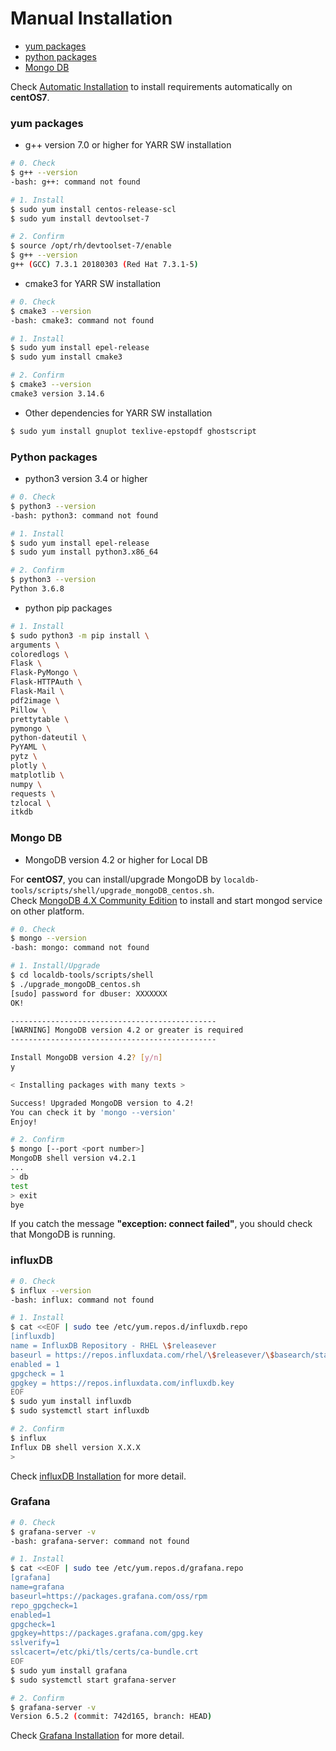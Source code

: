 # Manual Installation

- [yum packages](#yum-packages)
- [python packages](#python-packages)
- [Mongo DB](#mongo-db)

Check [Automatic Installation](automatic-install.md) to install requirements automatically on **centOS7**.

### yum packages

- g++ version 7.0 or higher for YARR SW installation

```bash
# 0. Check
$ g++ --version
-bash: g++: command not found

# 1. Install
$ sudo yum install centos-release-scl
$ sudo yum install devtoolset-7

# 2. Confirm
$ source /opt/rh/devtoolset-7/enable
$ g++ --version
g++ (GCC) 7.3.1 20180303 (Red Hat 7.3.1-5)
```

- cmake3 for YARR SW installation

```bash
# 0. Check
$ cmake3 --version
-bash: cmake3: command not found

# 1. Install
$ sudo yum install epel-release
$ sudo yum install cmake3

# 2. Confirm
$ cmake3 --version
cmake3 version 3.14.6
```

- Other dependencies for YARR SW installation

```bash
$ sudo yum install gnuplot texlive-epstopdf ghostscript
```

### Python packages

- python3 version 3.4 or higher

```bash
# 0. Check
$ python3 --version
-bash: python3: command not found

# 1. Install
$ sudo yum install epel-release
$ sudo yum install python3.x86_64

# 2. Confirm
$ python3 --version
Python 3.6.8
```

- python pip packages

```bash
# 1. Install
$ sudo python3 -m pip install \
arguments \
coloredlogs \
Flask \
Flask-PyMongo \
Flask-HTTPAuth \
Flask-Mail \
pdf2image \
Pillow \
prettytable \
pymongo \
python-dateutil \
PyYAML \
pytz \
plotly \
matplotlib \
numpy \
requests \
tzlocal \
itkdb
```

### Mongo DB

- MongoDB version 4.2 or higher for Local DB

For **centOS7**, you can install/upgrade MongoDB by `localdb-tools/scripts/shell/upgrade_mongoDB_centos.sh`. <br>
Check [MongoDB 4.X Community Edition](https://docs.mongodb.com/manual/installation/) to install and start mongod service on other platform.

```bash
# 0. Check
$ mongo --version
-bash: mongo: command not found

# 1. Install/Upgrade
$ cd localdb-tools/scripts/shell
$ ./upgrade_mongoDB_centos.sh
[sudo] password for dbuser: XXXXXXX
OK!

----------------------------------------------
[WARNING] MongoDB version 4.2 or greater is required
----------------------------------------------

Install MongoDB version 4.2? [y/n]
y

< Installing packages with many texts >

Success! Upgraded MongoDB version to 4.2!
You can check it by 'mongo --version'
Enjoy!

# 2. Confirm
$ mongo [--port <port number>]
MongoDB shell version v4.2.1
...
> db
test
> exit
bye
```

If you catch the message **"exception: connect failed"**, you should check that MongoDB is running.

### influxDB

```bash
# 0. Check
$ influx --version
-bash: influx: command not found

# 1. Install
$ cat <<EOF | sudo tee /etc/yum.repos.d/influxdb.repo
[influxdb]
name = InfluxDB Repository - RHEL \$releasever
baseurl = https://repos.influxdata.com/rhel/\$releasever/\$basearch/stable
enabled = 1
gpgcheck = 1
gpgkey = https://repos.influxdata.com/influxdb.key
EOF
$ sudo yum install influxdb
$ sudo systemctl start influxdb

# 2. Confirm
$ influx
Influx DB shell version X.X.X
>
```

Check [influxDB Installation](https://docs.influxdata.com/influxdb/v1.7/introduction/installation/) for more detail.

### Grafana

```bash
# 0. Check
$ grafana-server -v
-bash: grafana-server: command not found

# 1. Install
$ cat <<EOF | sudo tee /etc/yum.repos.d/grafana.repo
[grafana]
name=grafana
baseurl=https://packages.grafana.com/oss/rpm
repo_gpgcheck=1
enabled=1
gpgcheck=1
gpgkey=https://packages.grafana.com/gpg.key
sslverify=1
sslcacert=/etc/pki/tls/certs/ca-bundle.crt
EOF
$ sudo yum install grafana
$ sudo systemctl start grafana-server

# 2. Confirm
$ grafana-server -v
Version 6.5.2 (commit: 742d165, branch: HEAD)
```

Check [Grafana Installation](https://grafana.com/docs/grafana/latest/installation/requirements/) for more detail.
